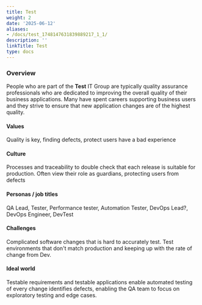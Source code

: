 ```yaml
---
title: Test
weight: 2
date: '2025-06-12'
aliases:
- /docs/test_1748147631839889217_1_1/
description: ''
linkTitle: Test
type: docs
---
```


### **Overview**

People who are part of the **Test** IT Group are typically quality assurance professionals who are dedicated to improving the overall quality of their business applications. Many have spent careers supporting business users and they strive to ensure that new application changes are of the highest quality.

#### **Values**

Quality is key, finding defects, protect users have a bad experience

#### **Culture**

Processes and traceability to double check that each release is suitable for production. Often view their role as guardians, protecting users from defects

#### **Personas / job titles**

QA Lead, Tester, Performance tester, Automation Tester, DevOps Lead?, DevOps Engineer, DevTest

#### **Challenges**

Complicated software changes that is hard to accurately test. Test environments that don't match production and keeping up with the rate of change from Dev.

#### **Ideal world**

Testable requirements and testable applications enable automated testing of every change identifies defects, enabling the QA team to focus on exploratory testing and edge cases.
